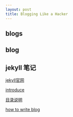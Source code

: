 ```yaml
---
layout: post
title: Blogging Like a Hacker
---
```


## blogs
## blog

## jekyll 笔记
[jekyll官网](https://www.jekyll.com.cn/)

[introduce](https://www.jekyll.com.cn/docs/posts/)

[目录说明](https://www.jekyll.com.cn/docs/structure/)

[how to write blog](https://www.jekyll.com.cn/docs/posts/)
